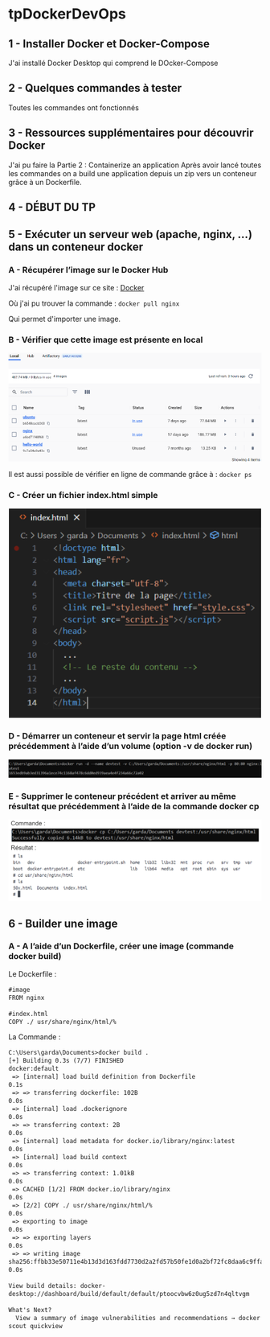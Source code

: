 # tpDockerDevOps

## 1 - Installer Docker et Docker-Compose
J'ai installé Docker Desktop qui comprend le DOcker-Compose
## 2 - Quelques commandes à tester
Toutes les commandes ont fonctionnés
## 3 - Ressources supplémentaires pour découvrir Docker
J'ai pu faire la Partie 2 : Containerize an application
Après avoir lancé toutes les commandes on a build une application depuis un zip vers un conteneur grâce à un Dockerfile.
## 4 - DÉBUT DU TP
## 5 - Exécuter un serveur web (apache, nginx, …) dans un conteneur docker
### A - Récupérer l’image sur le Docker Hub
J'ai récupéré l'image sur ce site : [Docker](https://hub.docker.com/_/nginx)

Où j'ai pu trouver la commande : `docker pull nginx`

Qui permet d'importer une image.

### B - Vérifier que cette image est présente en local
![graphique verification importation image](./img/localVerif.PNG)

Il est aussi possible de vérifier en ligne de commande grâce à : `docker ps`
### C - Créer un fichier index.html simple
![index html](./img/index.PNG)
### D - Démarrer un conteneur et servir la page html créée précédemment à l’aide d’un volume (option -v de docker run)
![cmd docker run -v](./img/dockerrunv.PNG)
### E - Supprimer le conteneur précédent et arriver au même résultat que précédemment à l’aide de la commande docker cp
![commande+result](./img/ec.PNG)

## 6 - Builder une image
### A - A l’aide d’un Dockerfile, créer une image (commande docker build)
Le Dockerfile :
```console
#image
FROM nginx

#index.html
COPY ./ usr/share/nginx/html/%
```
La Commande :
```console
C:\Users\garda\Documents>docker build .
[+] Building 0.3s (7/7) FINISHED                                                                         docker:default
 => [internal] load build definition from Dockerfile                                                               0.1s
 => => transferring dockerfile: 102B                                                                               0.0s
 => [internal] load .dockerignore                                                                                  0.0s
 => => transferring context: 2B                                                                                    0.0s
 => [internal] load metadata for docker.io/library/nginx:latest                                                    0.0s
 => [internal] load build context                                                                                  0.0s
 => => transferring context: 1.01kB                                                                                0.0s
 => CACHED [1/2] FROM docker.io/library/nginx                                                                      0.0s
 => [2/2] COPY ./ usr/share/nginx/html/%                                                                           0.0s
 => exporting to image                                                                                             0.0s
 => => exporting layers                                                                                            0.0s
 => => writing image sha256:ffbb33e50711e4b13d3d163fdd7730d2a2fd57b50fe1d0a2bf72fc8daa6c9ffa                       0.0s

View build details: docker-desktop://dashboard/build/default/default/ptoocvbw6z0ug5zd7n4qltvgm

What's Next?
  View a summary of image vulnerabilities and recommendations → docker scout quickview
```
